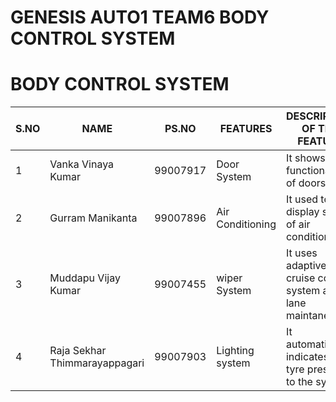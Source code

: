 # GENESIS AUTO1 TEAM6 BODY CONTROL SYSTEM
# BODY CONTROL SYSTEM
S.NO|NAME|PS.NO|FEATURES|DESCRIPTION OF THE FEATURE
|-|-|-|-|-|
1|Vanka Vinaya Kumar| 99007917|Door System|It shows the functionality of doors|
2|Gurram Manikanta| 99007896|Air Conditioning | It used to display status of air conditioning|
3|Muddapu Vijay Kumar| 99007455|wiper System|It uses adaptive cruise control system and lane maintanence|
4|Raja Sekhar Thimmarayappagari| 99007903| Lighting system|It automatically indicates the tyre pressure to the system|
